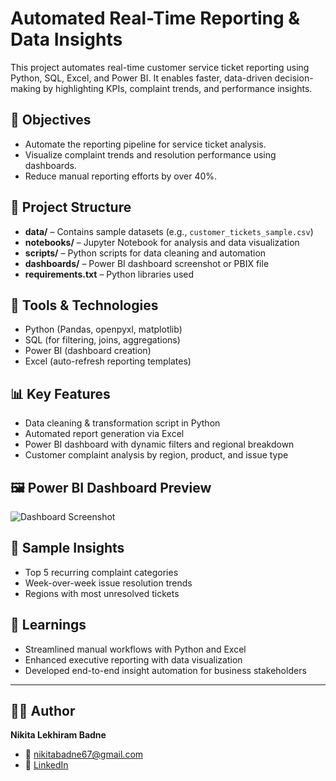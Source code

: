 # Automated Real-Time Reporting & Data Insights

This project automates real-time customer service ticket reporting using Python, SQL, Excel, and Power BI. It enables faster, data-driven decision-making by highlighting KPIs, complaint trends, and performance insights.

## 🚀 Objectives
- Automate the reporting pipeline for service ticket analysis.
- Visualize complaint trends and resolution performance using dashboards.
- Reduce manual reporting efforts by over 40%.

## 📁 Project Structure
- **data/** – Contains sample datasets (e.g., `customer_tickets_sample.csv`)
- **notebooks/** – Jupyter Notebook for analysis and data visualization
- **scripts/** – Python scripts for data cleaning and automation
- **dashboards/** – Power BI dashboard screenshot or PBIX file
- **requirements.txt** – Python libraries used

## 🔧 Tools & Technologies
- Python (Pandas, openpyxl, matplotlib)
- SQL (for filtering, joins, aggregations)
- Power BI (dashboard creation)
- Excel (auto-refresh reporting templates)

## 📊 Key Features
- Data cleaning & transformation script in Python
- Automated report generation via Excel
- Power BI dashboard with dynamic filters and regional breakdown
- Customer complaint analysis by region, product, and issue type

## 🖼️ Power BI Dashboard Preview
![Dashboard Screenshot](dashboards/powerbi_dashboard_screenshot.png)

## 📌 Sample Insights
- Top 5 recurring complaint categories
- Week-over-week issue resolution trends
- Regions with most unresolved tickets

## 🧠 Learnings
- Streamlined manual workflows with Python and Excel
- Enhanced executive reporting with data visualization
- Developed end-to-end insight automation for business stakeholders

---

## 👩‍💻 Author
**Nikita Lekhiram Badne**  
- 📧 [nikitabadne67@gmail.com](mailto:nikitabadne67@gmail.com)
- 🔗 [LinkedIn](https://linkedin.com/in/nikita-badne-271b17264)


